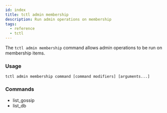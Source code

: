 ```yaml
---
id: index
title: tctl admin membership
description: Run admin operations on membership
tags:
  - reference
  - tctl
---
```


The `tctl admin membership` command allows admin operations to be run on membership items.

### Usage

`tctl admin membership command [command modifiers] [arguments...]`

### Commands

- list_gossip
- list_db
